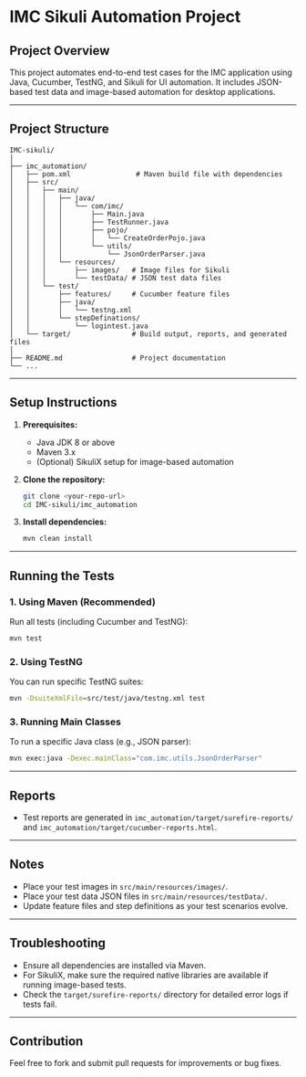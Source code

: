 # IMC Sikuli Automation Project

## Project Overview
This project automates end-to-end test cases for the IMC application using Java, Cucumber, TestNG, and Sikuli for UI automation. It includes JSON-based test data and image-based automation for desktop applications.

---

## Project Structure
```
IMC-sikuli/
│
├── imc_automation/
│   ├── pom.xml                # Maven build file with dependencies
│   ├── src/
│   │   ├── main/
│   │   │   ├── java/
│   │   │   │   └── com/imc/
│   │   │   │       ├── Main.java
│   │   │   │       ├── TestRunner.java
│   │   │   │       ├── pojo/
│   │   │   │       │   └── CreateOrderPojo.java
│   │   │   │       └── utils/
│   │   │   │           └── JsonOrderParser.java
│   │   │   └── resources/
│   │   │       ├── images/   # Image files for Sikuli
│   │   │       └── testData/ # JSON test data files
│   │   └── test/
│   │       ├── features/     # Cucumber feature files
│   │       ├── java/
│   │       │   └── testng.xml
│   │       └── stepDefinations/
│   │           └── logintest.java
│   └── target/               # Build output, reports, and generated files
│
├── README.md                 # Project documentation
└── ...
```

---

## Setup Instructions

1. **Prerequisites:**
	- Java JDK 8 or above
	- Maven 3.x
	- (Optional) SikuliX setup for image-based automation

2. **Clone the repository:**
	```sh
	git clone <your-repo-url>
	cd IMC-sikuli/imc_automation
	```

3. **Install dependencies:**
	```sh
	mvn clean install
	```

---

## Running the Tests

### 1. Using Maven (Recommended)
Run all tests (including Cucumber and TestNG):
```sh
mvn test
```

### 2. Using TestNG
You can run specific TestNG suites:
```sh
mvn -DsuiteXmlFile=src/test/java/testng.xml test
```

### 3. Running Main Classes
To run a specific Java class (e.g., JSON parser):
```sh
mvn exec:java -Dexec.mainClass="com.imc.utils.JsonOrderParser"
```

---

## Reports
- Test reports are generated in `imc_automation/target/surefire-reports/` and `imc_automation/target/cucumber-reports.html`.

---

## Notes
- Place your test images in `src/main/resources/images/`.
- Place your test data JSON files in `src/main/resources/testData/`.
- Update feature files and step definitions as your test scenarios evolve.

---

## Troubleshooting
- Ensure all dependencies are installed via Maven.
- For SikuliX, make sure the required native libraries are available if running image-based tests.
- Check the `target/surefire-reports/` directory for detailed error logs if tests fail.

---

## Contribution
Feel free to fork and submit pull requests for improvements or bug fixes.
